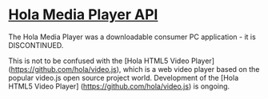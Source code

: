 # [Hola Media Player API](https://hola.org/player)

The Hola Media Player was a downloadable consumer PC application - it is DISCONTINUED.

This is not to be confused with the [Hola HTML5 Video Player] (https://github.com/hola/video.js), which is a web video player based on the popular video.js open source project world. Development of the [Hola HTML5 Video Player] (https://github.com/hola/video.js) is ongoing.
